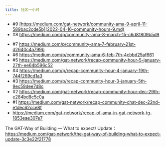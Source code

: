 ```yaml
---
title: 社区一小时
---
```


* #9 [https://medium.com/gat-network/community-ama-9-april-11-589bac2cde5b](2022-04-16-community-hours-9.md)
* #8 https://medium.com/p/community-ama-8-march-15-c6d81809b5d9
<!--more-->
* #7 https://medium.com/p/community-ama-7-february-21st-d2640c4a799b
* #6 https://medium.com/p/community-ama-6-feb-7th-4cbbd25af661
* #5 https://medium.com/gat-network/recap-community-hour-5-january-27th-ee64b596c52
* #4 https://medium.com/p/recap-community-hour-4-january-19th-744f269cd1a3
* #3 https://medium.com/p/recap-community-hour-3-january-5th-9ec59dee7d8c
* #2 https://medium.com/gat-network/recap-community-hour-dec-29th-e284bd8c5c0a
* #1 https://medium.com/gat-network/recap-community-chat-dec-22nd-e1dec62cce8f
* https://medium.com/gat-network/recap-of-ama-in-gat-network-tg-1853eae307e7

The GAT-Way of Building — What to expect/ Update： https://medium.com/gat-network/the-gat-way-of-building-what-to-expect-update-3c3e22f21778

